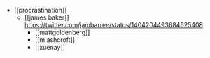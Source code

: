 - [[procrastination]]
	- [[james baker]] https://twitter.com/jambarree/status/1404204493684625408
		- [[mattgoldenberg]]
		- [[m ashcroft]]
		- [[xuenay]]
